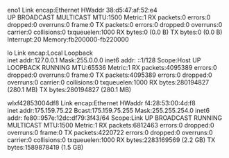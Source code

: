 eno1      Link encap:Ethernet  HWaddr 38:d5:47:af:52:e4  
          UP BROADCAST MULTICAST  MTU:1500  Metric:1
          RX packets:0 errors:0 dropped:0 overruns:0 frame:0
          TX packets:0 errors:0 dropped:0 overruns:0 carrier:0
          collisions:0 txqueuelen:1000 
          RX bytes:0 (0.0 B)  TX bytes:0 (0.0 B)
          Interrupt:20 Memory:fb200000-fb220000 

lo        Link encap:Local Loopback  
          inet addr:127.0.0.1  Mask:255.0.0.0
          inet6 addr: ::1/128 Scope:Host
          UP LOOPBACK RUNNING  MTU:65536  Metric:1
          RX packets:4095389 errors:0 dropped:0 overruns:0 frame:0
          TX packets:4095389 errors:0 dropped:0 overruns:0 carrier:0
          collisions:0 txqueuelen:1000 
          RX bytes:280194827 (280.1 MB)  TX bytes:280194827 (280.1 MB)

wlxf42853004df8 Link encap:Ethernet  HWaddr f4:28:53:00:4d:f8  
          inet addr:175.159.75.22  Bcast:175.159.75.255  Mask:255.255.254.0
          inet6 addr: fe80::957e:12dc:df79:3f43/64 Scope:Link
          UP BROADCAST RUNNING MULTICAST  MTU:1500  Metric:1
          RX packets:6812463 errors:0 dropped:0 overruns:0 frame:0
          TX packets:4220722 errors:0 dropped:0 overruns:0 carrier:0
          collisions:0 txqueuelen:1000 
          RX bytes:2283169569 (2.2 GB)  TX bytes:1589878419 (1.5 GB)

